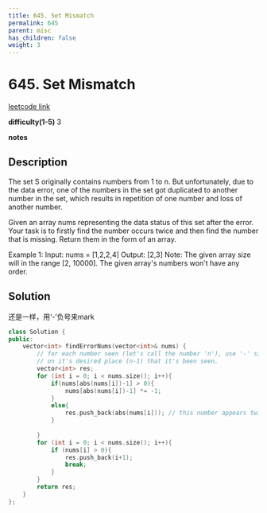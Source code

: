 ```yaml
---
title: 645. Set Mismatch
permalink: 645
parent: misc
has_children: false
weight: 3
---
```

# 645. Set Mismatch
[leetcode link](https://leetcode.com/problems/set-mismatch/)

**difficulty(1-5)** 
3

**notes** 


## Description
The set S originally contains numbers from 1 to n. But unfortunately, due to the data error, one of the numbers in the set got duplicated to another number in the set, which results in repetition of one number and loss of another number.

Given an array nums representing the data status of this set after the error. Your task is to firstly find the number occurs twice and then find the number that is missing. Return them in the form of an array.

Example 1:
Input: nums = [1,2,2,4]
Output: [2,3]
Note:
The given array size will in the range [2, 10000].
The given array's numbers won't have any order.
## Solution
还是一样，用‘-’负号来mark

```c++
class Solution {
public:
    vector<int> findErrorNums(vector<int>& nums) {
        // for each number seen (let's call the number 'n'), use '-' sign to mark 
        // on it's desired place (n-1) that it's been seen.
        vector<int> res;
        for (int i = 0; i < nums.size(); i++){
            if(nums[abs(nums[i])-1] > 0){
                nums[abs(nums[i])-1] *= -1;
            }
            else{
                res.push_back(abs(nums[i])); // this number appears twice
            }
            
        }
        for (int i = 0; i < nums.size(); i++){
            if (nums[i] > 0){
                res.push_back(i+1);
                break;
            }
        }
        return res;
    }
};
``` 


